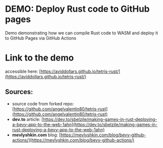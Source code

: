 # DEMO: Deploy Rust code to GitHub pages
Demo demonstrating how we can compile Rust code to WASM and deploy it to GitHub Pages via GitHub Actions

# Link to the demo
accessible here: [https://aviddollars.github.io/tetris-rust/](https://aviddollars.github.io/tetris-rust/)

## Sources:
- source code from forked repo: [https://github.com/angelvalentin80/tetris-rust](https://github.com/angelvalentin80/tetris-rust)
- **dev.to** article: [https://dev.to/sbelzile/making-games-in-rust-deploying-a-bevy-app-to-the-web-1ahn](https://dev.to/sbelzile/making-games-in-rust-deploying-a-bevy-app-to-the-web-1ahn)
- **mevlyshkin.com** blog: [https://mevlyshkin.com/blog/bevy-github-actions/](https://mevlyshkin.com/blog/bevy-github-actions/)
